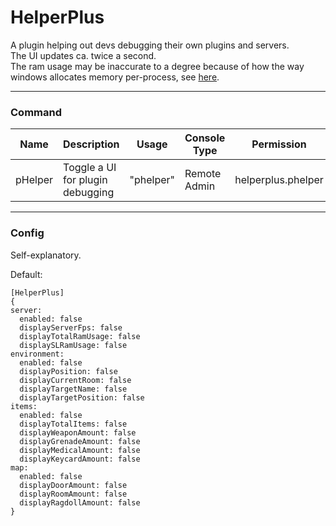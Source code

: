 # HelperPlus
A plugin helping out devs debugging their own plugins and servers.  
The UI updates ca. twice a second.  
The ram usage may be inaccurate to a degree because of how the way windows allocates memory per-process, see [here](https://docs.microsoft.com/en-us/windows/win32/memory/working-set).

---

### Command

| Name | Description | Usage | Console Type | Permission  | 
| ------------- | ------------- | ------------- | ------------- | ------------- |
| pHelper | Toggle a UI for plugin debugging | "phelper" | Remote Admin | helperplus.phelper

---

### Config

Self-explanatory.  

Default:
```
[HelperPlus]
{
server:
  enabled: false
  displayServerFps: false
  displayTotalRamUsage: false
  displaySLRamUsage: false
environment:
  enabled: false
  displayPosition: false
  displayCurrentRoom: false
  displayTargetName: false
  displayTargetPosition: false
items:
  enabled: false
  displayTotalItems: false
  displayWeaponAmount: false
  displayGrenadeAmount: false
  displayMedicalAmount: false
  displayKeycardAmount: false
map:
  enabled: false
  displayDoorAmount: false
  displayRoomAmount: false
  displayRagdollAmount: false
}
```


